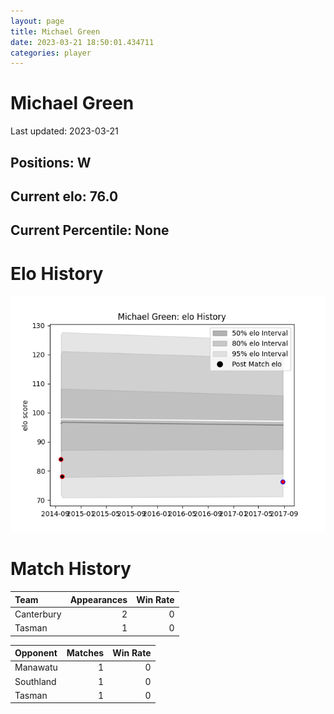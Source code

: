 ```yaml
---  
layout: page  
title: Michael Green  
date: 2023-03-21 18:50:01.434711  
categories: player  
---
```

# Michael Green


Last updated: 2023-03-21
## Positions: W

## Current elo: 76.0

## Current Percentile: None

# Elo History


![elo history](history_MichaelGreen.png)
# Match History


| Team       |   Appearances |   Win Rate |
|:-----------|--------------:|-----------:|
| Canterbury |             2 |          0 |
| Tasman     |             1 |          0 |

| Opponent   |   Matches |   Win Rate |
|:-----------|----------:|-----------:|
| Manawatu   |         1 |          0 |
| Southland  |         1 |          0 |
| Tasman     |         1 |          0 |